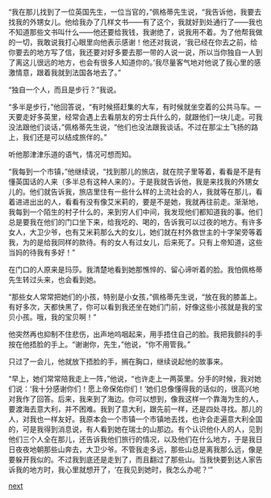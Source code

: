 
“我在那儿找到了一位英国先生，一位当官的，”佩格蒂先生说，“我告诉他，我要去找我的外甥女儿。他给我办了几样文书——有了这个，我就好到处通行了——我也不知道那些文书叫什么——他还要给我钱，我谢绝了，说我用不着。为了他帮我做的一切，我敢说我打心眼里向他表示感谢！他还对我说，‘我已经在你去之前，给你要去的地方写了信，我还要对好多要去那一带的人说一说，所以当你独自一人到了离这儿很远的地方，也会有很多人知道你的。’我尽量客气地对他说了我心里的感激情意，跟着我就到法国各地去了。”

“独自一个人，而且是步行？”我说。

“多半是步行，”他回答说，“有时候搭赶集的大车，有时候就坐空着的公共马车。一天要走好多英里，经常会遇上去看朋友的穷士兵什么的，就跟他们一块儿走。可我没法跟他们谈话，”佩格蒂先生说，“他们也没法跟我谈话。不过在那尘土飞扬的路上，我们还是可以结成旅伴的。”

听他那津津乐道的语气，情况可想而知。

“我每到一个市镇，”他继续说，“找到那儿的旅店，就在院子里等着，看看是不是有懂英国话的人来（多半总有这种人来的）。于是我就告诉他，我是来找我的外甥女儿的。他们就告诉我，旅店里住有一些什么样的上流社会的人，我就等在那儿，看着进进出出的人，看看有没有像艾米莉的，要是不是她，我就再往前走。渐渐地，我每到一个陌生的村子什么的，来到穷人们中间，我发现他们都知道我的事。他们总是要我在他们的门口坐下来，给我吃的、喝的，告诉我可以过夜的地方。有许多女人，大卫少爷，也有艾米莉那么大的女儿，她们就在村外救世主的十字架旁等着我，为的是给我同样的款待。有的女人有过女儿，后来死了。只有上帝知道，这些当妈的待我有多好！”

在门口的人原来是玛莎。我清楚地看到她那憔悴的、留心谛听着的脸。我怕佩格蒂先生转过头来，也会看到她。

“那些女人常常把她们的小孩，特别是小女孩，”佩格蒂先生说，“放在我的膝盖上。有好多次，天都快黑了，你可以看到我还坐在她们门前，好像这些小孩就是我的宝贝小孩。哦，我的宝贝啊！”

他突然再也抑制不住悲伤，出声地呜咽起来，用手捂住自己的脸。我把我颤抖的手按在他捂脸的手上。“谢谢你，先生，”他说，“你不用管我。”

只过了一会儿，他就放下捂脸的手，搁在胸口，继续说起他的故事来。

“早上，她们常常陪我走上一阵，”他说，“也许走上一两英里。分手的时候，我对她们说：‘我十分感谢你们！愿上帝保佑你们！’她们总像懂得我的话似的，很高兴地对我作了回答。后来，我来到了海边。你可以想到，像我这样一个靠海为生的人，要渡海去意大利，并不困难。我到了意大利，跟先前一样，还是四处寻找。那儿的人，对我也一样友好。我原本会一个市镇一个市镇地去找，也许会走遍意大利全国的，可是我得到消息说，有人看到她在瑞士的山那边。有个认识他仆人的人，见到他们三个人全在那儿，还告诉我他们旅行的情况，以及他们在什么地方，于是我日日夜夜地朝那些山奔去，大卫少爷。不管我走多远，那些山总是离我那么远，像是要躲开我似的。不过我到底还是走到了，而且翻过了那些山。当我快要到达人家告诉我的地方时，我心里就想开了，‘在我见到她时，我怎么办呢？’”

[next](page516.md)